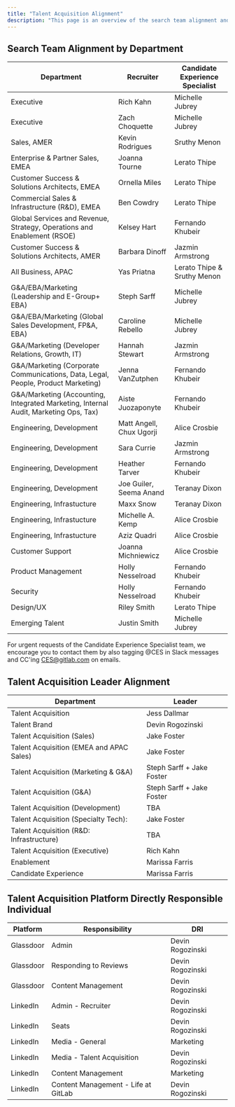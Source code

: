 ```yaml
---
title: "Talent Acquisition Alignment"
description: "This page is an overview of the search team alignment and the talent acquisition platform directly responsible individual in talent acquisition operations and talent brand."
---
```


## Search Team Alignment by Department

| Department                    | Recruiter   | Candidate Experience Specialist    |
|--------------------------|-----------------|-------------------------------------|
| Executive          | Rich Kahn    | Michelle Jubrey  |
| Executive          | Zach Choquette   | Michelle Jubrey  |
| Sales, AMER | Kevin Rodrigues |Sruthy Menon |
| Enterprise & Partner Sales, EMEA | Joanna Tourne | Lerato Thipe |
| Customer Success & Solutions Architects, EMEA| Ornella Miles | Lerato Thipe |
| Commercial Sales & Infrastructure (R&D), EMEA | Ben Cowdry | Lerato Thipe |
| Global Services and Revenue, Strategy, Operations and Enablement (RSOE) | Kelsey Hart  | Fernando Khubeir |
| Customer Success & Solutions Architects, AMER | Barbara Dinoff |  Jazmin Armstrong |
| All Business, APAC | Yas Priatna  | Lerato Thipe & Sruthy Menon |
| G&A/EBA/Marketing (Leadership and E-Group+ EBA) | Steph Sarff | Michelle Jubrey |
| G&A/EBA/Marketing (Global Sales Development, FP&A, EBA) | Caroline Rebello |  Michelle Jubrey |
| G&A/Marketing (Developer Relations, Growth, IT) | Hannah Stewart  | Jazmin Armstrong |
| G&A/Marketing (Corporate Communications, Data, Legal, People, Product Marketing) | Jenna VanZutphen  | Fernando Khubeir |
| G&A/Marketing (Accounting, Integrated Marketing, Internal Audit, Marketing Ops, Tax) | Aiste Juozaponyte  | Fernando Khubeir |
| Engineering, Development | Matt Angell, Chux Ugorji | Alice Crosbie |
| Engineering, Development | Sara Currie | Jazmin Armstrong |
| Engineering, Development | Heather Tarver | Fernando Khubeir |
| Engineering, Development | Joe Guiler, Seema Anand | Teranay Dixon |
| Engineering, Infrastucture   | Maxx Snow | Teranay Dixon  |
| Engineering, Infrastucture   | Michelle A. Kemp | Alice Crosbie  |
| Engineering, Infrastucture   | Aziz Quadri | Alice Crosbie  |
| Customer Support | Joanna Michniewicz  |  Alice Crosbie |
| Product Management | Holly Nesselroad | Fernando Khubeir |
| Security | Holly Nesselroad | Fernando Khubeir |
| Design/UX  | Riley Smith | Lerato Thipe  |
| Emerging Talent  | Justin Smith | Michelle Jubrey  |


For urgent requests of the Candidate Experience Specialist team, we encourage you to contact them by also tagging @CES in Slack messages and CC'ing CES@gitlab.com on emails.

## Talent Acquisition Leader Alignment

| Department                    | Leader      |
|--------------------------|-----------------|
| Talent Acquisition         | Jess Dallmar |
| Talent Brand | Devin Rogozinski |
| Talent Acquisition (Sales) | Jake Foster|
| Talent Acquisition (EMEA and APAC Sales) | Jake Foster |
| Talent Acquisition (Marketing & G&A) | Steph Sarff + Jake Foster |
| Talent Acquisition (G&A) | Steph Sarff + Jake Foster |
| Talent Acquisition (Development) | TBA |
| Talent Acquisition (Specialty Tech): | Jake Foster |
| Talent Acquisition (R&D: Infrastructure) | TBA |
| Talent Acquisition (Executive) | Rich Kahn |
| Enablement | Marissa Farris |
| Candidate Experience | Marissa Farris |

## Talent Acquisition Platform Directly Responsible Individual

| Platform                    | Responsibility        | DRI     |
|--------------------------|-----------------|-----------------|
| Glassdoor | Admin  | Devin Rogozinski |
| Glassdoor | Responding to Reviews  | Devin Rogozinski |
| Glassdoor | Content Management | Devin Rogozinski |
| LinkedIn | Admin - Recruiter  | Devin Rogozinski |
| LinkedIn | Seats | Devin Rogozinski |
| LinkedIn | Media - General | Marketing |
| LinkedIn | Media - Talent Acquisition | Devin Rogozinski |
| LinkedIn | Content Management | Marketing |
| LinkedIn | Content Management - Life at GitLab | Devin Rogozinski |
